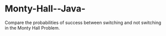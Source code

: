 Monty-Hall--Java-
=================

Compare the probabilities of success between switching and not switching in the Monty Hall Problem.